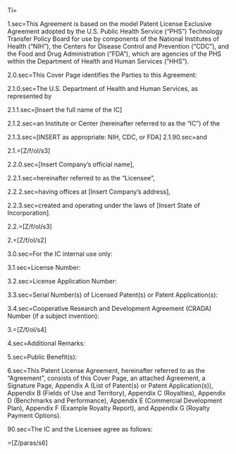 Ti=</i>

1.sec=This Agreement is based on the model Patent License Exclusive Agreement adopted by the U.S. Public Health Service (“PHS”) Technology Transfer Policy Board for use by components of the National Institutes of Health (“NIH”), the Centers for Disease Control and Prevention (“CDC”), and the Food and Drug Administration (“FDA”), which are agencies of the PHS within the Department of Health and Human Services (“HHS”).

2.0.sec=This Cover Page identifies the Parties to this Agreement:

2.1.0.sec=The U.S. Department of Health and Human Services, as represented by

2.1.1.sec=[Insert the full name of the IC]

2.1.2.sec=an Institute or Center (hereinafter referred to as the “IC”) of the

2.1.3.sec=[INSERT as appropriate: NIH, CDC, or FDA]
2.1.90.sec=and

2.1.=[Z/f/ol/s3]

2.2.0.sec=[Insert Company’s official name],

2.2.1.sec=hereinafter referred to as the “Licensee”,

2.2.2.sec=having offices at [Insert Company’s address],

2.2.3.sec=created and operating under the laws of [Insert State of Incorporation].

2.2.=[Z/f/ol/s3]

2.=[Z/f/ol/s2]

3.0.sec=For the IC internal use only:

3.1.sec=License Number:

3.2.sec=License Application Number:

3.3.sec=Serial Number(s) of Licensed Patent(s) or Patent Application(s):

3.4.sec=Cooperative Research and Development Agreement (CRADA) Number (if a subject invention):

3.=[Z/f/ol/s4]

4.sec=Additional Remarks:

5.sec=Public Benefit(s):

6.sec=This Patent License Agreement, hereinafter referred to as the “Agreement”, consists of this Cover Page, an attached Agreement, a Signature Page, Appendix A (List of Patent(s) or Patent Application(s)), Appendix B (Fields of Use and Territory), Appendix C (Royalties), Appendix D (Benchmarks and Performance), Appendix E (Commercial Development Plan), Appendix F (Example Royalty Report), and Appendix G (Royalty Payment Options).

90.sec=The IC and the Licensee agree as follows:


=[Z/paras/s6]

